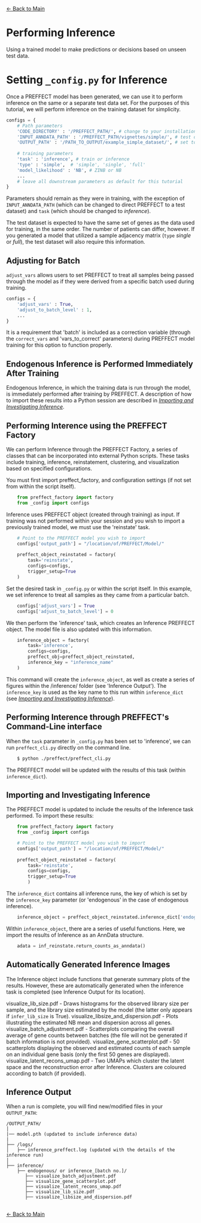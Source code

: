 [← Back to Main](../readme/readme.md#inference-with-preffect)

# Performing Inference 
Using a trained model to make predictions or decisions based on unseen test data.

# Setting `_config.py` for Inference

Once a PREFFECT model has been generated, we can use it to perform inference on the same or a separate test data set. For the purposes of this tutorial, we will perform inference on the training dataset for simplicity.

```python
configs = {
    # Path parameters
    'CODE_DIRECTORY' : '/PREFFECT_PATH/', # change to your installation path
    'INPUT_ANNDATA_PATH' : '/PREFFECT_PATH/vignettes/simple/', # test data
    'OUTPUT_PATH' : '/PATH_TO_OUTPUT/example_simple_dataset/', # set to your desired output location
   
    # training parameters      
    'task' : 'inference', # train or inference 
    'type' : 'simple',  # 'simple', 'single', 'full'
    'model_likelihood' : 'NB', # ZINB or NB
    ...
    # leave all downstream parameters as default for this tutorial
}
```
Parameters should remain as they were in training, with the exception of `INPUT_ANNDATA_PATH` (which can be changed to direct PREFFECT to a test dataset) and `task` (which should be changed to _inference_). 

The test dataset is expected to have the same set of genes as the data used for training, in the same order. The number of patients can differ, however. If you generated a model that utilized a sample adjacency matrix (`type` _single_ or _full_), the test dataset will also require this information.

## Adjusting for Batch
`adjust_vars` allows users to set PREFFECT to treat all samples being passed through the model as if they were derived from a specific batch used during training.
```python
configs = {
    'adjust_vars' : True, 
    'adjust_to_batch_level' : 1,
    ...
}
```
It is a requirement that 'batch' is included as a correction variable (through the `correct_vars` and 'vars_to_correct' parameters) during PREFFECT model training for this option to function properly.

## Endogenous Inference is Performed Immediately After Training

Endogenous Inference, in which the training data is run through the model, is immediately performed after training by PREFFECT. A description of how to import these results into a Python session are
described in [_Importing and Investigating Inference_](#inf_import). 

## Performing Interence using the PREFFECT Factory
We can perform Inference through the PREFFECT Factory, a series of classes that can be incorporated into external Python scripts. These tasks include training, inference, reinstatement, clustering, and visualization based on specified configurations.

You must first import preffect_factory, and configuration settings (if not set from within the script itself).
```python
    from preffect_factory import factory
    from _config import configs
```

Inference uses PREFFECT object (created through training) as input. If training was not performed within your session and you wish to import a previously trained model, we must use the 'reinstate' task.

```python
    # Point to the PREFFECT model you wish to import
    configs['output_path'] = "/location/of/PREFFECT/Model/" 
    
    preffect_object_reinstated = factory(
        task='reinstate', 
        configs=configs, 
        trigger_setup=True
    )
```

Set the desired task in `_config.py` or within the script itself. In this example, we set inference to treat all samples as they came from a particular batch.

```python
    configs['adjust_vars'] = True
    configs['adjust_to_batch_level'] = 0
```

We then perform the 'inference' task, which creates an Inference PREFFECT object. The model file is also updated with this information.
```python
    inference_object = factory(
        task='inference', 
        configs=configs, 
        preffect_obj=preffect_object_reinstated, 
        inference_key = "inference_name"
    )
```

This command will create the `inference_object`, as well as create a series of figures within the /inference/ folder (see 'Inference Output'). The `inference_key` is used as the key name to this run within `inference_dict` (see [_Importing and Investigating Inference_](#inf_import)).


## Performing Interence through PREFFECT's Command-Line interface

When the `task` parameter in `_config.py` has been set to 'inference', we can run `preffect_cli.py` directly on the command line.
```bash
    $ python ./preffect/preffect_cli.py
```

The PREFFECT model will be updated with the results of this task (within `inference_dict`). 


<a id="inf_import"></a>

## Importing and Investigating Inference

The PREFFECT model is updated to include the results of the Inference task performed. To import these results:
```python
    from preffect_factory import factory
    from _config import configs

    # Point to the PREFFECT model you wish to import
    configs['output_path'] = "/location/of/PREFFECT/Model/" 
    
    preffect_object_reinstated = factory(
        task='reinstate', 
        configs=configs, 
        trigger_setup=True
        )
```

The `inference_dict` contains all inference runs, the key of which is set by the `inference_key` parameter (or 'endogenous' in the case of endogenous inference). 
```python
    inference_object = preffect_object_reinstated.inference_dict['endogenous'] 
```

Within `inference_object`, there are a series of useful functions. Here, we import the results of Inference as an AnnData structure.
```python
    adata = inf_reinstate.return_counts_as_anndata()
```


## Automatically Generated Inference Images

The Inference object include functions that generate summary plots of the results. However, these are automatically generated when the inference task is completed (see Inference Output for its location).

visualize_lib_size.pdf - Draws histograms for the observed library size per sample, and the library size estimated by the model (the latter only appears if `infer_lib_size` is True).
visualize_libsize_and_dispersion.pdf - Plots illustrating the estimated NB mean and dispersion across all genes.
visualize_batch_adjustment.pdf - Scatterplots comparing the overall average of gene counts between batches (the file will not be generated if batch information is not provided).
visualize_gene_scatterplot.pdf - 50 scatterplots displaying the observed and estimated counts of each sample on an individual gene basis (only the first 50 genes are displayed).
visualize_latent_recons_umap.pdf - Two UMAPs which cluster the latent space and the reconstruction error after Inference. Clusters are coloured according to batch (if provided).


## Inference Output
When a run is complete, you will find new/modified files in your `OUTPUT_PATH`:

```
/OUTPUT_PATH/
│
|── model.pth (updated to include inference data)
|
├── /logs/
│   ├── inference_preffect.log (updated with the details of the inference run)
│
├── inference/
    ├── endogenous/ or inference_[batch no.]/
       ├── visualize_batch_adjustment.pdf
       ├── visualize_gene_scatterplot.pdf
       ├── visualize_latent_recons_umap.pdf
       ├── visualize_lib_size.pdf
       ├── visualize_libsize_and_dispersion.pdf
```

##
[← Back to Main](../readme/readme.md#inference-with-preffect)